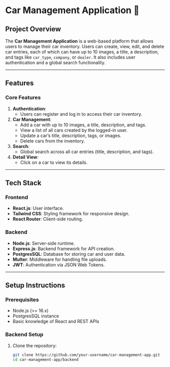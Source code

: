 # Car Management Application 🚗

## Project Overview

The **Car Management Application** is a web-based platform that allows users to manage their car inventory. Users can create, view, edit, and delete car entries, each of which can have up to 10 images, a title, a description, and tags like `car_type`, `company`, or `dealer`. It also includes user authentication and a global search functionality.

---

## Features

### Core Features
1. **Authentication**:
   - Users can register and log in to access their car inventory.
2. **Car Management**:
   - Add a car with up to 10 images, a title, description, and tags.
   - View a list of all cars created by the logged-in user.
   - Update a car’s title, description, tags, or images.
   - Delete cars from the inventory.
3. **Search**:
   - Global search across all car entries (title, description, and tags).
4. **Detail View**:
   - Click on a car to view its details.

---

## Tech Stack

### Frontend
- **React.js**: User interface.
- **Tailwind CSS**: Styling framework for responsive design.
- **React Router**: Client-side routing.

### Backend
- **Node.js**: Server-side runtime.
- **Express.js**: Backend framework for API creation.
- **PostgresSQL**: Database for storing car and user data.
- **Multer**: Middleware for handling file uploads.
- **JWT**: Authentication via JSON Web Tokens.

---

## Setup Instructions

### Prerequisites
- Node.js (>= 16.x)
- PostgresSQL instance
- Basic knowledge of React and REST APIs

### Backend Setup
1. Clone the repository:
   ```bash
   git clone https://github.com/your-username/car-management-app.git
   cd car-management-app/backend
